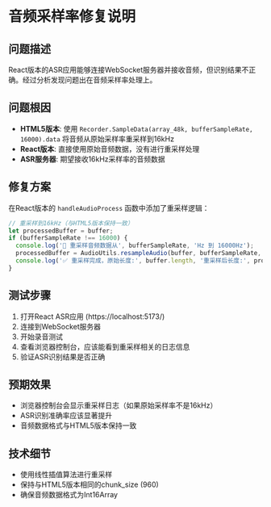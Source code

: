 # 音频采样率修复说明

## 问题描述
React版本的ASR应用能够连接WebSocket服务器并接收音频，但识别结果不正确。经过分析发现问题出在音频采样率处理上。

## 问题根因
- **HTML5版本**: 使用 `Recorder.SampleData(array_48k, bufferSampleRate, 16000).data` 将音频从原始采样率重采样到16kHz
- **React版本**: 直接使用原始音频数据，没有进行重采样处理
- **ASR服务器**: 期望接收16kHz采样率的音频数据

## 修复方案
在React版本的 `handleAudioProcess` 函数中添加了重采样逻辑：

```typescript
// 重采样到16kHz（与HTML5版本保持一致）
let processedBuffer = buffer;
if (bufferSampleRate !== 16000) {
  console.log('🔄 重采样音频数据从', bufferSampleRate, 'Hz 到 16000Hz');
  processedBuffer = AudioUtils.resampleAudio(buffer, bufferSampleRate, 16000);
  console.log('✅ 重采样完成，原始长度:', buffer.length, '重采样后长度:', processedBuffer.length);
}
```

## 测试步骤
1. 打开React ASR应用 (https://localhost:5173/)
2. 连接到WebSocket服务器
3. 开始录音测试
4. 查看浏览器控制台，应该能看到重采样相关的日志信息
5. 验证ASR识别结果是否正确

## 预期效果
- 浏览器控制台会显示重采样日志（如果原始采样率不是16kHz）
- ASR识别准确率应该显著提升
- 音频数据格式与HTML5版本保持一致

## 技术细节
- 使用线性插值算法进行重采样
- 保持与HTML5版本相同的chunk_size (960)
- 确保音频数据格式为Int16Array